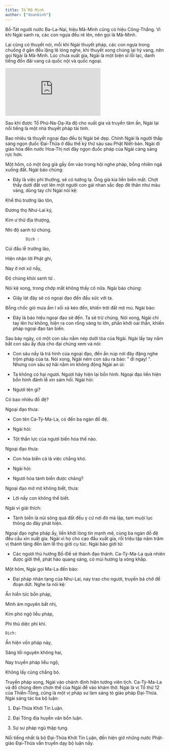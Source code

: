 ```yaml
---
title: Tổ Mã Minh
author: ["doanbinh"]
---
```

Bồ-Tát người nước Ba-La-Nại, hiệu Mã-Minh cũng có hiệu Công-Thắng. Vì khi Ngài sanh ra, các con ngựa đều ré lên, nên gọi là Mã-Minh. 

Lại cũng có thuyết nói, mỗi khi Ngài thuyết pháp, các con ngựa trong chuồng ở gần đều lặng lẽ lóng nghe, khi thuyết xong chúng lại hý vang, nên gọi Ngài là Mã-Minh. Lúc chưa xuất gia, Ngài là một biện sĩ lỗi lạc, danh tiếng đồn đãi vang cả quốc nội và quốc ngoại.

![ten buc hinh](http://www.daophatngaynay.com/vn/thumbnail.php?file=images/10-09/maminh_835468481.jpg&size=article_medium "ten buc hinh")

Sau khi được Tổ Phú-Na-Dạ-Xa độ cho xuất gia và truyền tâm ấn, Ngài lại nổi tiếng là một nhà thuyết pháp tài tình.

Bao nhiêu tà thuyết ngoại đạo đều bị Ngài bẻ dẹp. Chính Ngài là người thắp sáng ngọn đuốc Đại-Thừa ở đầu thế kỷ thứ sáu sau Phật Niết-bàn. Ngài đi giáo hóa đến nước Hoa-Thị nơi đây ngọn đuốc pháp của Ngài càng sáng rực hơn.

Một hôm, có một ông già gầy ốm vào trong hội nghe pháp, bỗng nhiên ngã xuống đất. Ngài bảo chúng: 

- Đây là việc phi thường, sẽ có tướng lạ. Ông già kia liền biến mất. Chợt thấy dưới đất vọt lên một người con gái nhan sắc đẹp đẽ thân như màu vàng, dùng tay chỉ Ngài nói kệ:

Khể thủ trưởng lão tôn,

Đương thọ Như-Lai ký,

Kim ư thử địa thượng,

Nhi độ sanh tử chúng.

             Dịch :

Cúi đầu lễ trưởng lão,

Hiện nhận lời Phật ghi,

Nay ở nơi xứ nầy,

Độ chúng khỏi sanh tử .

Nói kệ xong, trong chớp mắt không thấy cô nữa. Ngài bảo chúng:

- Giây lát đây sẽ có ngoại đạo đến đấu sức với ta.

Bỗng chốc gió mưa ầm ĩ xối xả kéo đến, khiến trời đất mịt mù. Ngài bảo:

- Đây là báo hiệu ngoại đạo sẽ đến. Ta sẽ trừ chúng. Nói xong, Ngài chỉ tay lên hư không, hiện ra con rồng vàng to lớn, phấn khởi oai thần, khiến pháp ngoại đạo tan biến.

Sau bảy ngày, có một con sâu nằm nép dưới tòa của Ngài. Ngài lấy tay nắm bắt con sâu ấy đưa cho đại chúng xem và nói:

- Con sâu nầy là trá hình của ngoại đạo, đến ẩn núp nơi đây đặng nghe trộm pháp của ta. Nói xong, Ngài ném con sâu ra bảo: " đi ngay! ". Nhưng con sâu sợ hãi nằm im không động Ngài an ủi:

- Ta không có hại ngươi. Ngươi hãy hiện lại bổn hình. Ngoại đạo liền hiện bổn hình đảnh lễ xin sám hối. Ngài hỏi:

- Ngươi tên gì?

Có bao nhiêu đồ đệ?

Ngoại đạo thưa:

- Con tên Ca-Tỳ-Ma-La, có đến ba ngàn đồ đệ.

- Ngài hỏi:

- Tột thần lực của ngươi biến hóa thế nào.

Ngoại đạo thưa:

- Con hóa biển cả là việc chẳng khó.

- Ngài hỏi:

- Ngươi hóa tánh biển được chăng?

 Ngoại đạo mờ mịt không biết, thưa:

- Lời nầy con không thể biết.

Ngài vì giải thích:

- Tánh biển là núi sông quả đất đều y cứ nơi đó mà lập, tam muội lục thông do đây phát hiện.

Ngoại đạo nghe pháp ấy, liền khởi lòng tin mạnh mẽ, cùng ba ngàn đồ đệ đều cầu xin xuất gia. Ngài vì họ cho cạo đầu xuất gia, rồi triệu tập năm trăm vị thánh tăng đến làm lễ thọ giới cụ túc. Ngài bảo giới tử:

- Các ngươi thú hướng Bồ-Đề sẽ thành đạo thánh. Ca-Tỳ-Ma-La quả nhiên được giới thể, phát hào quang sáng, có mùi hương lạ xông khắp.

Một hôm, Ngài gọi Ma-La đến bảo:

- Đại pháp nhãn tạng của Như-Lai, nay trao cho ngươi, truyền bá chớ để đoạn dứt. Nghe ta nói kệ:

Ẩn hiển tức bổn pháp,

Minh ám nguyên bất nhị,

Kim phó ngộ liễu pháp,

Phi thủ diệc phi khí.

    Dịch:

Ẩn hiện vốn pháp này,

Sáng tối nguyên không hai,

Nay truyền pháp liểu ngộ,

Không lấy cũng chẳng bỏ.

Truyền pháp xong, Ngài vào chánh định hiện tướng viên tịch. Ca-Tỳ-Ma-La và đồ chúng đem chơn thể của Ngài để vào khám thờ. Ngài là vị Tổ thứ 12 của Thiền-Tông, cũng là một vị pháp sư làm sáng tỏ giáo pháp Đại-Thừa. Ngài sáng tác ba bộ luận:

1. Đại-Thừa Khởi Tín Luận.

2. Đại Tông địa huyền văn bổn luận.

3. Sự sư pháp ngũ thập tụng.

Nổi tiếng nhất là bộ Đại-Thừa Khởi Tín Luận, đến hiện giờ những nước Phật-giáo Đại-Thừa vẫn truyền dạy bộ luận nầy.